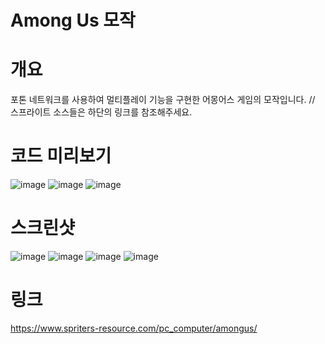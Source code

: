 # Among Us 모작
# 개요
포톤 네트워크를 사용하여 멀티플레이 기능을 구현한 어몽어스 게임의 모작입니다.
// 스프라이트 소스들은 하단의 링크를 참조해주세요.
# 코드 미리보기
![image](https://user-images.githubusercontent.com/65800890/150623537-c37c0ac4-14d2-4999-b6e5-f7d3cd6f9983.png)
![image](https://user-images.githubusercontent.com/65800890/150623543-93f52803-db31-4371-a7a2-1afd23a21006.png)
![image](https://user-images.githubusercontent.com/65800890/150623545-b7fc65f9-4316-46c5-87b7-11f36fd9fa32.png)
# 스크린샷
![image](https://user-images.githubusercontent.com/65800890/150623548-4ce90283-9f42-48ac-95c6-4e9513ddb2d4.png)
![image](https://user-images.githubusercontent.com/65800890/150623553-65c9a83e-d658-4557-8ec9-57e260e8916c.png)
![image](https://user-images.githubusercontent.com/65800890/150623555-1c6e32a3-c45f-4e92-ba61-4c8db3dd2c24.png)
![image](https://user-images.githubusercontent.com/65800890/150623561-323ab474-bfff-4383-bd2d-eb7e154bbfd7.png)
# 링크
https://www.spriters-resource.com/pc_computer/amongus/
